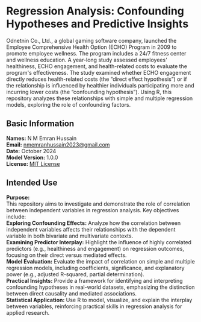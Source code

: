 # Regression Analysis: Confounding Hypotheses and Predictive Insights
Odnetnin Co., Ltd., a global gaming software company, launched the Employee Comprehensive Health Option (ECHO) Program in 2009 to promote employee wellness. The program includes a 24/7 fitness center and wellness education. A year-long study assessed employees' healthiness, ECHO engagement, and health-related costs to evaluate the program's effectiveness. The study examined whether ECHO engagement directly reduces health-related costs (the “direct effect hypothesis”) or if the relationship is influenced by healthier individuals participating more and incurring lower costs (the “confounding hypothesis”). Using R, this repository analyzes these relationships with simple and multiple regression models, exploring the role of confounding factors.

## Basic Information
**Names:** N M Emran Hussain  
**Email:** nmemranhussain2023@gmail.com  
**Date:** October 2024  
**Model Version:** 1.0.0  
**License:** [MIT License](LICENSE)

## Intended Use
**Purpose:**  
This repository aims to investigate and demonstrate the role of correlation between independent variables in regression analysis. Key objectives include:  
**Exploring Confounding Effects:** Analyze how the correlation between independent variables affects their relationships with the dependent variable in both bivariate and multivariate contexts.  
**Examining Predictor Interplay:** Highlight the influence of highly correlated predictors (e.g., healthiness and engagement) on regression outcomes, focusing on their direct versus mediated effects.  
**Model Evaluation:** Evaluate the impact of correlation on simple and multiple regression models, including coefficients, significance, and explanatory power (e.g., adjusted R-squared, partial determination).  
**Practical Insights:** Provide a framework for identifying and interpreting confounding hypotheses in real-world datasets, emphasizing the distinction between direct causality and mediated associations.  
**Statistical Application:** Use R to model, visualize, and explain the interplay between variables, reinforcing practical skills in regression analysis for applied research.

